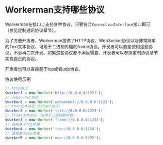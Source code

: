 # Workerman支持哪些协议

Workerman在接口上支持各种协议，只要符合```ConnectionInterface```接口即可（参见定制通讯协议章节）。

为了方便开发者，Workerman提供了HTTP协议、WebSocket协议以及非常简单的Text文本协议、可用于二进制传输的frame协议。开发者可以直接使用这些协议，不必再二次开发。如果这些协议都不满足需要，开发者可以参照定制协议章节实现自己的协议。

开发者也可以直接基于tcp或者udp协议。

协议使用示例
```php
// http协议
$worker1 = new Worker('http://0.0.0.0:1221');
// websocket协议
$worker2 = new Worker('websocket://0.0.0.0:1222');
// text文本协议（telnet协议）
$worker3 = new Worker('text://0.0.0.0:1223');
// frame文本协议（可用于二进制数传输）
$worker3 = new Worker('frame://0.0.0.0:1223');
// 直接基于tcp传输
$worker4 = new Worker('tcp://0.0.0.0:1224');
// 直接基于udp传输
$worker5 = new Worker('udp://0.0.0.0:1225');
```
